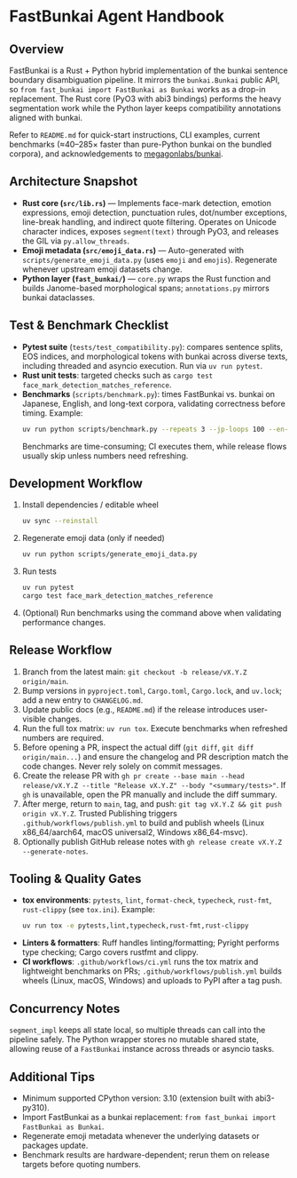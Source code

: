 # FastBunkai Agent Handbook

## Overview
FastBunkai is a Rust + Python hybrid implementation of the bunkai sentence boundary disambiguation pipeline. It mirrors the `bunkai.Bunkai` public API, so `from fast_bunkai import FastBunkai as Bunkai` works as a drop-in replacement. The Rust core (PyO3 with abi3 bindings) performs the heavy segmentation work while the Python layer keeps compatibility annotations aligned with bunkai.

Refer to `README.md` for quick-start instructions, CLI examples, current benchmarks (≈40–285× faster than pure-Python bunkai on the bundled corpora), and acknowledgements to [megagonlabs/bunkai](https://github.com/megagonlabs/bunkai).

## Architecture Snapshot
- **Rust core (`src/lib.rs`)** — Implements face-mark detection, emotion expressions, emoji detection, punctuation rules, dot/number exceptions, line-break handling, and indirect quote filtering. Operates on Unicode character indices, exposes `segment(text)` through PyO3, and releases the GIL via `py.allow_threads`.
- **Emoji metadata (`src/emoji_data.rs`)** — Auto-generated with `scripts/generate_emoji_data.py` (uses `emoji` and `emojis`). Regenerate whenever upstream emoji datasets change.
- **Python layer (`fast_bunkai/`)** — `core.py` wraps the Rust function and builds Janome-based morphological spans; `annotations.py` mirrors bunkai dataclasses.

## Test & Benchmark Checklist
- **Pytest suite** (`tests/test_compatibility.py`): compares sentence splits, EOS indices, and morphological tokens with bunkai across diverse texts, including threaded and asyncio execution. Run via `uv run pytest`.
- **Rust unit tests**: targeted checks such as `cargo test face_mark_detection_matches_reference`.
- **Benchmarks** (`scripts/benchmark.py`): times FastBunkai vs. bunkai on Japanese, English, and long-text corpora, validating correctness before timing. Example:
  ```bash
  uv run python scripts/benchmark.py --repeats 3 --jp-loops 100 --en-loops 100 --custom-loops 10
  ```
  Benchmarks are time-consuming; CI executes them, while release flows usually skip unless numbers need refreshing.

## Development Workflow
1. Install dependencies / editable wheel
   ```bash
   uv sync --reinstall
   ```
2. Regenerate emoji data (only if needed)
   ```bash
   uv run python scripts/generate_emoji_data.py
   ```
3. Run tests
   ```bash
   uv run pytest
   cargo test face_mark_detection_matches_reference
   ```
4. (Optional) Run benchmarks using the command above when validating performance changes.

## Release Workflow
1. Branch from the latest main: `git checkout -b release/vX.Y.Z origin/main`.
2. Bump versions in `pyproject.toml`, `Cargo.toml`, `Cargo.lock`, and `uv.lock`; add a new entry to `CHANGELOG.md`.
3. Update public docs (e.g., `README.md`) if the release introduces user-visible changes.
4. Run the full tox matrix: `uv run tox`. Execute benchmarks when refreshed numbers are required.
5. Before opening a PR, inspect the actual diff (`git diff`, `git diff origin/main...`) and ensure the changelog and PR description match the code changes. Never rely solely on commit messages.
6. Create the release PR with `gh pr create --base main --head release/vX.Y.Z --title "Release vX.Y.Z" --body "<summary/tests>"`. If `gh` is unavailable, open the PR manually and include the diff summary.
7. After merge, return to `main`, tag, and push: `git tag vX.Y.Z && git push origin vX.Y.Z`. Trusted Publishing triggers `.github/workflows/publish.yml` to build and publish wheels (Linux x86_64/aarch64, macOS universal2, Windows x86_64-msvc).
8. Optionally publish GitHub release notes with `gh release create vX.Y.Z --generate-notes`.

## Tooling & Quality Gates
- **tox environments**: `pytests`, `lint`, `format-check`, `typecheck`, `rust-fmt`, `rust-clippy` (see `tox.ini`). Example:
  ```bash
  uv run tox -e pytests,lint,typecheck,rust-fmt,rust-clippy
  ```
- **Linters & formatters**: Ruff handles linting/formatting; Pyright performs type checking; Cargo covers rustfmt and clippy.
- **CI workflows**: `.github/workflows/ci.yml` runs the tox matrix and lightweight benchmarks on PRs; `.github/workflows/publish.yml` builds wheels (Linux, macOS, Windows) and uploads to PyPI after a tag push.

## Concurrency Notes
`segment_impl` keeps all state local, so multiple threads can call into the pipeline safely. The Python wrapper stores no mutable shared state, allowing reuse of a `FastBunkai` instance across threads or asyncio tasks.

## Additional Tips
- Minimum supported CPython version: 3.10 (extension built with abi3-py310).
- Import FastBunkai as a bunkai replacement: `from fast_bunkai import FastBunkai as Bunkai`.
- Regenerate emoji metadata whenever the underlying datasets or packages update.
- Benchmark results are hardware-dependent; rerun them on release targets before quoting numbers.
